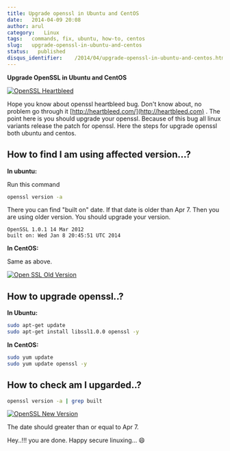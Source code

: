 ```yaml
---
title: Upgrade openssl in Ubuntu and CentOS
date:   2014-04-09 20:08
author: arul
category:   Linux
tags:   commands, fix, ubuntu, how-to, centos
slug:   upgrade-openssl-in-ubuntu-and-centos
status:   published
disqus_identifier:    /2014/04/upgrade-openssl-in-ubuntu-and-centos.html
---
```


**Upgrade OpenSSL in Ubuntu and CentOS**

[![OpenSSL
Heartbleed](http://4.bp.blogspot.com/-E5NogEilRNs/U0X3gzGooiI/AAAAAAAAVpo/ZZUTzTD_tuk/s640/openssl-logo-bug.png)](http://4.bp.blogspot.com/-E5NogEilRNs/U0X3gzGooiI/AAAAAAAAVpo/ZZUTzTD_tuk/s1600/openssl-logo-bug.png)

Hope you know about openssl heartbleed bug. Don\'t know about, no
problem go through it [http://heartbleed.com/](http://heartbleed.com) .
The point here is you should upgrade your openssl. Because of this bug
all linux variants release the patch for openssl. Here the steps for
upgrade openssl both ubuntu and centos.

## How to find I am using affected version\...?

**In ubuntu:**

Run this command

``` bash
openssl version -a
```

There you can find \"built on\" date. If that date is older than Apr 7.
Then you are using older version. You should upgrade your version.

``` text
OpenSSL 1.0.1 14 Mar 2012
built on: Wed Jan 8 20:45:51 UTC 2014
```

**In CentOS:**

Same as above.

[![Open SSL Old
Version](http://2.bp.blogspot.com/-ee9O8qZXTUA/U0X5haUOlfI/AAAAAAAAVp4/GoiBS0CgO38/s640/openssl-old-1.png)](http://2.bp.blogspot.com/-ee9O8qZXTUA/U0X5haUOlfI/AAAAAAAAVp4/GoiBS0CgO38/s1600/openssl-old-1.png)

## How to upgrade openssl..?

**In Ubuntu:**

``` bash
sudo apt-get update
sudo apt-get install libssl1.0.0 openssl -y
```

**In CentOS:**

``` bash
sudo yum update
sudo yum update openssl -y
```

## How to check am I upgarded..?

``` bash
openssl version -a | grep built
```

[![OpenSSL New
Version](http://3.bp.blogspot.com/-3hnS33ve4JM/U0X5hKOlqGI/AAAAAAAAVp0/ExBE5VMd-a8/s640/openssl-new-1.png)](http://3.bp.blogspot.com/-3hnS33ve4JM/U0X5hKOlqGI/AAAAAAAAVp0/ExBE5VMd-a8/s1600/openssl-new-1.png)

The date should greater than or equal to Apr 7.

Hey..!!! you are done. Happy secure linuxing\... 😄
